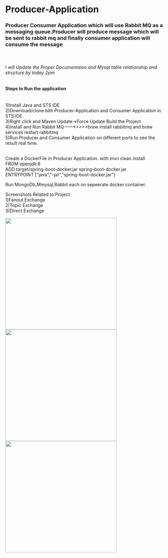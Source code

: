 # Producer-Application
<h3>Producer Consumer Application which will use Rabbit MQ as a messaging queue.Producer will produce message which will be sent to 
rabbit mq and finally consumer application will consume the message</h3><br>


<h6>I will Update the Proper Documentaion and Mysql table relationship and structure by today 2pm<h6>

<h4>Steps to Run the application</h4><br>
1)Install Java and STS IDE<br>
2)Download/clone bith Producer-Application and Consumer Application in STS IDE.<br>
3)Right click and Maven Update->Force Update Build the Project<br>
4)Install and Run Rabbit MQ--->>>>>brew install rabbitmq and brew services restart rabbitmq<br>
5)Run Producer and Consumer Application on different ports to see the result real time.<br>
<br>



Create  a DockerFile in Producer Application. with mvn clean install<br>
FROM openjdk:8<br>
ADD target/spring-boot-docker.jar spring-boot-docker.jar<br>
ENTRYPOINT ["java","-jar","spring-boot-docker.jar"]<br>


Run MongoDb,Mmysql,Rabbit each on sepeerate docker container.








Screenshots Related to Project<br>
1)Fanout Exchange<br>
2)Topic Exchange<br>
3)Direct Exchange<br>

<img src="https://ibb.co/Swg77sQ" width="350">
<img src="https://ibb.co/SsHSrrF" width="350">
<img src="https://ibb.co/PW5M8Mj" width="350">





